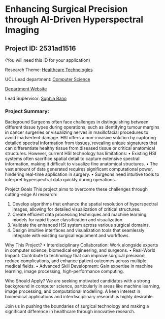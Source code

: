 # Enhancing Surgical Precision through AI-Driven Hyperspectral Imaging

## Project ID: **2531ad1516**
(You will need this ID for your application)

Research Theme: [Healthcare Technologies](../themes/healthcare-technologies.md)

UCL Lead department: [Computer Science](../departments/computer-science.md)

[Department Website](https://www.ucl.ac.uk/computer-science)

Lead Supervisor: [Sophia Bano](https://profiles.ucl.ac.uk/66754)

### Project Summary:

Background
Surgeons often face challenges in distinguishing between different tissue types during operations, such as identifying tumour margins in cancer surgeries or visualizing nerves in maxillofacial procedures to avoid inadvertent damage. HSI offers a non-invasive solution by capturing detailed spectral information from tissues, revealing unique signatures that can differentiate healthy tissue from diseased tissue or critical anatomical structures.
However, current HSI technology has limitations:
•	Existing HSI systems often sacrifice spatial detail to capture extensive spectral information, making it difficult to visualize fine anatomical structures.
•	The vast amount of data generated requires significant computational power, hindering real-time application in surgery.
•	Surgeons need intuitive tools to interpret hyperspectral data quickly during operations.

Project Goals
This project aims to overcome these challenges through cutting-edge AI research:
1.	Develop algorithms that enhance the spatial resolution of hyperspectral images, allowing for detailed visualization of critical structures.
2.	Create efficient data processing techniques and machine learning models for rapid tissue classification and visualization.
3.	Validate the enhanced HSI system across various surgical domains.
4.	Design intuitive interfaces and visualization tools that seamlessly integrate with existing surgical equipment and workflows.

Why This Project?
•	Interdisciplinary Collaboration: Work alongside experts in computer science, biomedical engineering, and surgeons.
•	Real-World Impact: Contribute to technology that can improve surgical precision, reduce complications, and enhance patient outcomes across multiple medical fields.
•	Advanced Skill Development: Gain expertise in machine learning, image processing, high-performance computing.

Who Should Apply?
We are seeking motivated candidates with a strong background in computer science, particularly in areas like machine learning, image processing, and computational modelling. A keen interest in biomedical applications and interdisciplinary research is highly desirable.

Join us in pushing the boundaries of surgical technology and making a significant difference in healthcare through innovative research.
